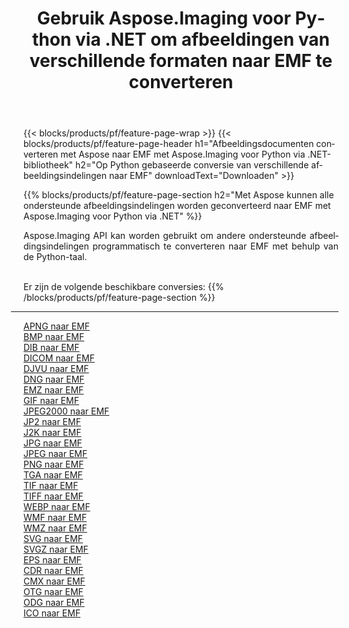 ﻿---
title: Gebruik Aspose.Imaging voor Python via .NET om afbeeldingen van verschillende formaten naar EMF te converteren 
weight: 3920
url: /nl/python-net/conversion/to/emf 
lang: nl
langdirlevel: 2
locales: zh-hans,ja,it,ru,de,es,fr,nl,id,lt,pl,pt,vi,tr,ko,zh-hant,ar,hi,th,sv,cs,uk,he
description: U kunt Aspose.Imaging voor Python gebruiken via de .NET-bibliotheek om van verschillende formaten naar EMF te converteren
---

{{< blocks/products/pf/feature-page-wrap >}}
{{< blocks/products/pf/feature-page-header h1="Afbeeldingsdocumenten converteren met Aspose naar EMF met Aspose.Imaging voor Python via .NET-bibliotheek" h2="Op Python gebaseerde conversie van verschillende afbeeldingsindelingen naar EMF" downloadText="Downloaden" >}}


{{% blocks/products/pf/feature-page-section  h2="Met Aspose kunnen alle ondersteunde afbeeldingsindelingen worden geconverteerd naar EMF met Aspose.Imaging voor Python via .NET" %}}
<p align=justify>Aspose.Imaging API kan worden gebruikt om andere ondersteunde afbeeldingsindelingen programmatisch te converteren naar EMF met behulp van de Python-taal.</p>
<br/>
Er zijn de volgende beschikbare conversies:
{{% /blocks/products/pf/feature-page-section %}}
<div class="container-fluid productfamilypage bg-gray">
    <div class="convertypes bg-gray agp-content section">
        <div class="container">
		<hr style="margin-left:-20px;"/>
		<div class="row other-converters">
		    <div class='col-md-2 other-converter remove-lp remove-rp'><a href="/imaging/nl/python-net/conversion/apng-to-emf" >APNG naar EMF</a></div>
<div class='col-md-2 other-converter remove-lp remove-rp'><a href="/imaging/nl/python-net/conversion/bmp-to-emf" >BMP naar EMF</a></div>
<div class='col-md-2 other-converter remove-lp remove-rp'><a href="/imaging/nl/python-net/conversion/dib-to-emf" >DIB naar EMF</a></div>
<div class='col-md-2 other-converter remove-lp remove-rp'><a href="/imaging/nl/python-net/conversion/dicom-to-emf" >DICOM naar EMF</a></div>
<div class='col-md-2 other-converter remove-lp remove-rp'><a href="/imaging/nl/python-net/conversion/djvu-to-emf" >DJVU naar EMF</a></div>
<div class='col-md-2 other-converter remove-lp remove-rp'><a href="/imaging/nl/python-net/conversion/dng-to-emf" >DNG naar EMF</a></div>
<div class='col-md-2 other-converter remove-lp remove-rp'><a href="/imaging/nl/python-net/conversion/emz-to-emf" >EMZ naar EMF</a></div>
<div class='col-md-2 other-converter remove-lp remove-rp'><a href="/imaging/nl/python-net/conversion/gif-to-emf" >GIF naar EMF</a></div>
<div class='col-md-2 other-converter remove-lp remove-rp'><a href="/imaging/nl/python-net/conversion/jpeg2000-to-emf" >JPEG2000 naar EMF</a></div>
<div class='col-md-2 other-converter remove-lp remove-rp'><a href="/imaging/nl/python-net/conversion/jp2-to-emf" >JP2 naar EMF</a></div>
<div class='col-md-2 other-converter remove-lp remove-rp'><a href="/imaging/nl/python-net/conversion/j2k-to-emf" >J2K naar EMF</a></div>
<div class='col-md-2 other-converter remove-lp remove-rp'><a href="/imaging/nl/python-net/conversion/jpg-to-emf" >JPG naar EMF</a></div>
<div class='col-md-2 other-converter remove-lp remove-rp'><a href="/imaging/nl/python-net/conversion/jpeg-to-emf" >JPEG naar EMF</a></div>
<div class='col-md-2 other-converter remove-lp remove-rp'><a href="/imaging/nl/python-net/conversion/png-to-emf" >PNG naar EMF</a></div>
<div class='col-md-2 other-converter remove-lp remove-rp'><a href="/imaging/nl/python-net/conversion/tga-to-emf" >TGA naar EMF</a></div>
<div class='col-md-2 other-converter remove-lp remove-rp'><a href="/imaging/nl/python-net/conversion/tif-to-emf" >TIF naar EMF</a></div>
<div class='col-md-2 other-converter remove-lp remove-rp'><a href="/imaging/nl/python-net/conversion/tiff-to-emf" >TIFF naar EMF</a></div>
<div class='col-md-2 other-converter remove-lp remove-rp'><a href="/imaging/nl/python-net/conversion/webp-to-emf" >WEBP naar EMF</a></div>
<div class='col-md-2 other-converter remove-lp remove-rp'><a href="/imaging/nl/python-net/conversion/wmf-to-emf" >WMF naar EMF</a></div>
<div class='col-md-2 other-converter remove-lp remove-rp'><a href="/imaging/nl/python-net/conversion/wmz-to-emf" >WMZ naar EMF</a></div>
<div class='col-md-2 other-converter remove-lp remove-rp'><a href="/imaging/nl/python-net/conversion/svg-to-emf" >SVG naar EMF</a></div>
<div class='col-md-2 other-converter remove-lp remove-rp'><a href="/imaging/nl/python-net/conversion/svgz-to-emf" >SVGZ naar EMF</a></div>
<div class='col-md-2 other-converter remove-lp remove-rp'><a href="/imaging/nl/python-net/conversion/eps-to-emf" >EPS naar EMF</a></div>
<div class='col-md-2 other-converter remove-lp remove-rp'><a href="/imaging/nl/python-net/conversion/cdr-to-emf" >CDR naar EMF</a></div>
<div class='col-md-2 other-converter remove-lp remove-rp'><a href="/imaging/nl/python-net/conversion/cmx-to-emf" >CMX naar EMF</a></div>
<div class='col-md-2 other-converter remove-lp remove-rp'><a href="/imaging/nl/python-net/conversion/otg-to-emf" >OTG naar EMF</a></div>
<div class='col-md-2 other-converter remove-lp remove-rp'><a href="/imaging/nl/python-net/conversion/odg-to-emf" >ODG naar EMF</a></div>
<div class='col-md-2 other-converter remove-lp remove-rp'><a href="/imaging/nl/python-net/conversion/ico-to-emf" >ICO naar EMF</a></div>
                </div>
        </div>
    </div>
</div>
<br/>

